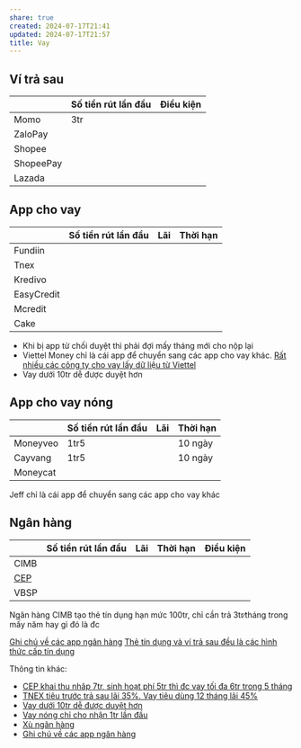 ```yaml
---
share: true
created: 2024-07-17T21:41
updated: 2024-07-17T21:57
title: Vay
---
```

## Ví trả sau
|           | Số tiền rút lần đầu | Điều kiện |
| --------- | ------------------- | --------- |
| Momo      | 3tr                 |           |
| ZaloPay   |                     |           |
| Shopee    |                     |           |
| ShopeePay |                     |           |
| Lazada    |                     |           |

## App cho vay
|            | Số tiền rút lần đầu | Lãi | Thời hạn |
| ---------- | ------------------- | --- | -------- |
| Fundiin    |                     |     |          |
| Tnex       |                     |     |          |
| Kredivo    |                     |     |          |
| EasyCredit |                     |     |          |
| Mcredit    |                     |     |          |
| Cake       |                     |     |          |

- Khi bị app từ chối duyệt thì phải đợi mấy tháng mới cho nộp lại
- Viettel Money chỉ là cái app để chuyển sang các app cho vay khác. [Rất nhiều các công ty cho vay lấy dữ liệu từ Viettel](../../../Hi%E1%BB%83u%20bi%E1%BA%BFt%20s%C3%A2u/Vay%20ti%E1%BB%81n/D%E1%BB%8Bch%20v%E1%BB%A5%20cho%20vay%20kh%C3%A1c/R%E1%BA%A5t%20nhi%E1%BB%81u%20c%C3%A1c%20c%C3%B4ng%20ty%20cho%20vay%20l%E1%BA%A5y%20d%E1%BB%AF%20li%E1%BB%87u%20t%E1%BB%AB%20Viettel.md)
- Vay dưới 10tr dễ được duyệt hơn

## App cho vay nóng
|          | Số tiền rút lần đầu | Lãi | Thời hạn |
| -------- | ------------------- | --- | -------- |
| Moneyveo | 1tr5                |     | 10 ngày  |
| Cayvang  | 1tr5                |     | 10 ngày  |
| Moneycat |                     |     |          |

Jeff chỉ là cái app để chuyển sang các app cho vay khác

## Ngân hàng
|                                                                                       | Số tiền rút lần đầu | Lãi | Thời hạn | Điều kiện |
| ------------------------------------------------------------------------------------- | ------------------- | --- | -------- | --------- |
| CIMB                                                                                  |                     |     |          |           |
| [CEP](./CEP%20khai%20thu%20nh%C3%A2p%207tr,%20sinh%20ho%E1%BA%A1t%20ph%C3%AD%205tr%20th%C3%AC%20%C4%91c%20vay%20t%E1%BB%91i%20%C4%91a%206tr%20trong%205%20th%C3%A1ng.md) |                     |     |          |           |
| VBSP                                                                                  |                     |     |          |           |
Ngân hàng CIMB tạo thẻ tín dụng hạn mức 100tr, chỉ cần trả 3tr∕tháng trong mấy năm hay gì đó là đc

[Ghi chú về các app ngân hàng](./Ghi%20ch%C3%BA%20v%E1%BB%81%20c%C3%A1c%20app%20ng%C3%A2n%20h%C3%A0ng.md)
[Thẻ tín dụng và ví trả sau đều là các hình thức cấp tín dụng](../../../Hi%E1%BB%83u%20bi%E1%BA%BFt%20s%C3%A2u/Vay%20ti%E1%BB%81n/Ng%C3%A2n%20h%C3%A0ng,%20%C4%91i%E1%BB%83m%20t%C3%ADn%20d%E1%BB%A5ng/Th%E1%BA%BB%20t%C3%ADn%20d%E1%BB%A5ng%20v%C3%A0%20v%C3%AD%20tr%E1%BA%A3%20sau%20%C4%91%E1%BB%81u%20l%C3%A0%20c%C3%A1c%20h%C3%ACnh%20th%E1%BB%A9c%20c%E1%BA%A5p%20t%C3%ADn%20d%E1%BB%A5ng.md)

Thông tin khác:
- [CEP khai thu nhâp 7tr, sinh hoạt phí 5tr thì đc vay tối đa 6tr trong 5 tháng](./CEP%20khai%20thu%20nh%C3%A2p%207tr,%20sinh%20ho%E1%BA%A1t%20ph%C3%AD%205tr%20th%C3%AC%20%C4%91c%20vay%20t%E1%BB%91i%20%C4%91a%206tr%20trong%205%20th%C3%A1ng.md)
- [TNEX tiêu trước trả sau lãi 35%. Vay tiêu dùng 12 tháng lãi 45%](./TNEX%20ti%C3%AAu%20tr%C6%B0%E1%BB%9Bc%20tr%E1%BA%A3%20sau%20l%C3%A3i%2035%25.%20Vay%20ti%C3%AAu%20d%C3%B9ng%2012%20th%C3%A1ng%20l%C3%A3i%2045%25.md)
- [Vay dưới 10tr dễ được duyệt hơn](./Vay%20d%C6%B0%E1%BB%9Bi%2010tr%20d%E1%BB%85%20%C4%91%C6%B0%E1%BB%A3c%20duy%E1%BB%87t%20h%C6%A1n.md)
- [Vay nóng chỉ cho nhận 1tr lần đầu](./Vay%20n%C3%B3ng%20ch%E1%BB%89%20cho%20nh%E1%BA%ADn%201tr%20l%E1%BA%A7n%20%C4%91%E1%BA%A7u.md)
- [Xù ngân hàng](./X%C3%B9%20ng%C3%A2n%20h%C3%A0ng.md)
- [Ghi chú về các app ngân hàng](./Ghi%20ch%C3%BA%20v%E1%BB%81%20c%C3%A1c%20app%20ng%C3%A2n%20h%C3%A0ng.md)

